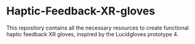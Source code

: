 # Haptic-Feedback-XR-gloves
This repository contains all the necessary resources to create functional haptic feedback XR gloves, inspired by the Lucidgloves prototype 4.
